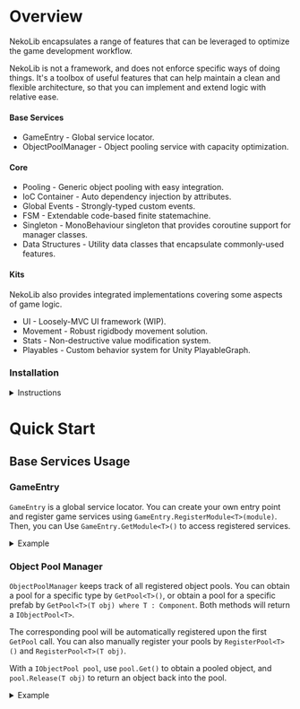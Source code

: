 # Overview

NekoLib encapsulates a range of features that can be leveraged to optimize the game development workflow. 

NekoLib is not a framework, and does not enforce specific ways of doing things. It's a toolbox of useful features that can help maintain a clean and flexible architecture, so that you can implement and extend logic with relative ease.

#### Base Services
- GameEntry - Global service locator.
- ObjectPoolManager - Object pooling service with capacity optimization.

#### Core
- Pooling - Generic object pooling with easy integration.
- IoC Container - Auto dependency injection by attributes.
- Global Events - Strongly-typed custom events.
- FSM - Extendable code-based finite statemachine.
- Singleton - MonoBehaviour singleton that provides coroutine support for manager classes.
- Data Structures - Utility data classes that encapsulate commonly-used features.

#### Kits
NekoLib also provides integrated implementations covering some aspects of game logic.
- UI - Loosely-MVC UI framework (WIP).
- Movement - Robust rigidbody movement solution.
- Stats - Non-destructive value modification system.
- Playables - Custom behavior system for Unity PlayableGraph.

### Installation

<details>
  <summary>Instructions</summary>

#### Installing via Git URL 
(soon)
#### Installing the old way
Place the source files into your project's assets folder.
</details>

# Quick Start

## Base Services Usage

### GameEntry
`GameEntry` is a global service locator. You can create your own entry point and register game services using `GameEntry.RegisterModule<T>(module)`. Then, you can 
Use `GameEntry.GetModule<T>()` to access registered services.

<details>
  <summary>Example</summary>

Use a MonoBehaviour singleton to register global modules that will be used in the project. `MonoSingleton` instances are `DontDestroyOnLoad` by default.

```Csharp  
    // Entry point of the game. Initializes global game modules.
    [DefaultExecutionOrder(-1)]
    public class GameEngine : MonoSingleton<GameEngine>
    {
        [SerializeField] private GameConfig _gameConfig;

        protected override void Awake()
        {
            base.Awake();

            // Global object pool manager.
            GameEntry.RegisterModule<IObjectPoolManager, ObjectPoolManager>();

            // Register your own services below.

            // Input.
            GameEntry.RegisterModule<Rewired.InputManager>(GameObject.Instantiate(_gameConfig.InputManager));

            // Game settings.
            GameEntry.RegisterModule<Settings>(new Settings(_gameConfig.DefaultSettingsProfile, _gameConfig.SettingsConfig));

            // UI.
            GameEntry.RegisterModule<UIFrame>(_gameConfig.UIConfig.CreateUIFrame());

            // Camera.
            GameEntry.RegisterModule<Camera>(GameObject.Instantiate(_gameConfig.MainCamera));
        }

    }
```
</details>

### Object Pool Manager

`ObjectPoolManager` keeps track of all registered object pools. You can obtain a pool for a specific type by `GetPool<T>()`, or obtain a pool for a specific prefab by `GetPool<T>(T obj) where T : Component`. Both methods will return a `IObjectPool<T>`. 

The corresponding pool will be automatically registered upon the first `GetPool` call. You can also manually register your pools by `RegisterPool<T>()` and `RegisterPool<T>(T obj)`.

With a `IObjectPool pool`, use `pool.Get()` to obtain a pooled object, and `pool.Release(T obj)` to return an object back into the pool.

<details>
  <summary>Example</summary>

A default object pool manager service has been registered by `GameEntry.RegisterModule<IObjectPoolManager, ObjectPoolManager>()`.

Here `BulletFactory` class uses an object pool manager to create pooled bullet instances. `Bullet` is a MonoBehaviour script attached to the root gameobject of each bullet prefab.

```Csharp
    public static class BulletFactory
    {
        private static IObjectPoolManager _objectPoolManager;

        public static Bullet Instantiate(Bullet prefab, BulletCfg cfg, Vector3 origin, Vector3 direction,
            LayerMask layerMask = default, IBattleActor source = null)
        {
            _objectPoolManager = _objectPoolManager ?? GameEntry.GetModule<IObjectPoolManager>();

            IObjectPool<Bullet> pool = _objectPoolManager.GetPool(prefab);
            Bullet bullet = pool.Get();
            bullet.Init(cfg, origin, direction, layerMask, source, pool);
            return bullet;
        }
    }
```
</details>